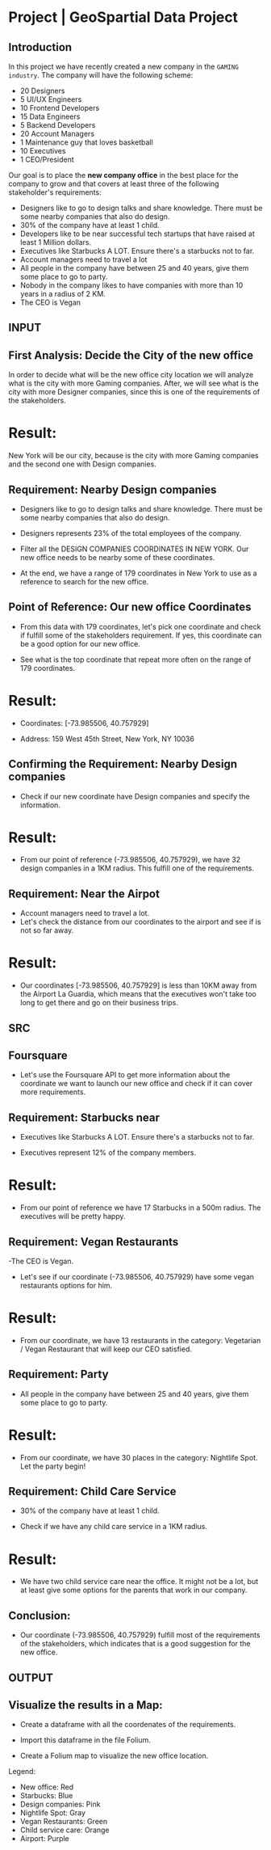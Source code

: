 # Project | GeoSpartial Data Project

## Introduction

In this project we have recently created a new company in the `GAMING industry`. The company will have the following scheme:

- 20 Designers
- 5 UI/UX Engineers
- 10 Frontend Developers
- 15 Data Engineers
- 5 Backend Developers
- 20 Account Managers
- 1 Maintenance guy that loves basketball
- 10 Executives
- 1 CEO/President

Our goal is to place the **new company office** in the best place for the company to grow and that covers at least three of the following stakeholder's requirements:

- Designers like to go to design talks and share knowledge. There must be some nearby companies that also do design.
- 30% of the company have at least 1 child.
- Developers like to be near successful tech startups that have raised at least 1 Million dollars.
- Executives like Starbucks A LOT. Ensure there's a starbucks not to far.
- Account managers need to travel a lot
- All people in the company have between 25 and 40 years, give them some place to go to party.
- Nobody in the company likes to have companies with more than 10 years in a radius of 2 KM.
- The CEO is Vegan


## INPUT

## First Analysis: Decide the City of the new office

In order to decide what will be the new office city location we will analyze what is the city with more Gaming companies. After, we will see what is the city with more Designer companies, since this is one of the requirements of the stakeholders.

# Result:

New York will be our city, because is the city with more Gaming companies and the second one with Design companies.

## Requirement: Nearby Design companies

- Designers like to go to design talks and share knowledge. There must be some nearby companies that also do design.

- Designers represents 23% of the total employees of the company.

- Filter all the DESIGN COMPANIES COORDINATES IN NEW YORK. Our new office needs to be nearby some of these coordinates.

- At the end, we have a range of 179 coordinates in New York to use as a reference to search for the new office. 

## Point of Reference: Our new office Coordinates

- From this data with 179 coordinates, let's pick one coordinate and check if fulfill some of the stakeholders requirement. If yes, this coordinate can be a good option for our new office. 

- See what is the top coordinate that repeat more often on the range of 179 coordinates.

# Result:

- Coordinates: [-73.985506, 40.757929]

- Address: 159 West 45th Street, New York, NY 10036
  

## Confirming the Requirement: Nearby Design companies

- Check if our new coordinate have Design companies and specify the information.

# Result:

- From our point of reference (-73.985506, 40.757929), we have 32 design companies in a 1KM radius. This fulfill one of the requirements.

## Requirement: Near the Airpot 
   
- Account managers need to travel a lot.
- Let's check the distance from our coordinates to the airport and see if is not so far away.

# Result:

- Our coordinates [-73.985506, 40.757929] is less than 10KM away from the Airport La Guardia, which means that the executives won't take too long to get there and go on their business trips.
  
## SRC

## Foursquare

- Let's use the Foursquare API to get more information about the coordinate we want to launch our new office and check if it can cover more requirements.

## Requirement: Starbucks near

- Executives like Starbucks A LOT. Ensure there's a starbucks not to far.

- Executives represent 12% of the company members.

# Result:

- From our point of reference we have 17 Starbucks in a 500m radius. The executives will be pretty happy.

## Requirement: Vegan Restaurants

-The CEO is Vegan.

- Let's see if our coordinate (-73.985506, 40.757929) have some vegan restaurants options for him.

# Result:

- From our coordinate, we have 13 restaurants in the category: Vegetarian / Vegan Restaurant that will keep our CEO satisfied.

## Requirement: Party

- All people in the company have between 25 and 40 years, give them some place to go to party.

# Result:

- From our coordinate, we have 30 places in the category: Nightlife Spot. Let the party begin!

## Requirement: Child Care Service

- 30% of the company have at least 1 child.

- Check if we have any child care service in a 1KM radius.

# Result:

- We have two child service care near the office. It might not be a lot, but at least give some options for the parents that work in our company.

## Conclusion:

- Our coordinate (-73.985506, 40.757929) fulfill most of the requirements of the stakeholders, which indicates that is a good suggestion for the new office. 

## OUTPUT

## Visualize the results in a Map:

- Create a dataframe with all the coordenates of the requirements.

- Import this dataframe in the file Folium.

- Create a Folium map to visualize the new office location.

Legend:
- New office: Red
- Starbucks: Blue
- Design companies: Pink
- Nightlife Spot: Gray
- Vegan Restaurants: Green
- Child service care: Orange
- Airport: Purple

























